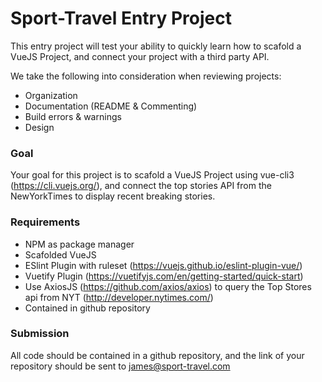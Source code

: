 # Sport-Travel Entry Project

This entry project will test your ability to quickly learn how to scafold a VueJS Project, and connect your project with a third party API. 

We take the following into consideration when reviewing projects:
- Organization
- Documentation (README & Commenting)
- Build errors & warnings 
- Design

### Goal

Your goal for this project is to scafold a VueJS Project using vue-cli3 (https://cli.vuejs.org/), and connect the top stories API from the NewYorkTimes to display recent breaking stories. 

### Requirements

- NPM as package manager
- Scafolded VueJS
- ESlint Plugin with ruleset (https://vuejs.github.io/eslint-plugin-vue/)
- Vuetify Plugin (https://vuetifyjs.com/en/getting-started/quick-start)
- Use AxiosJS (https://github.com/axios/axios) to query the Top Stores api from NYT (http://developer.nytimes.com/)
- Contained in github repository

### Submission

All code should be contained in a github repository, and the link of your repository should be sent to james@sport-travel.com

